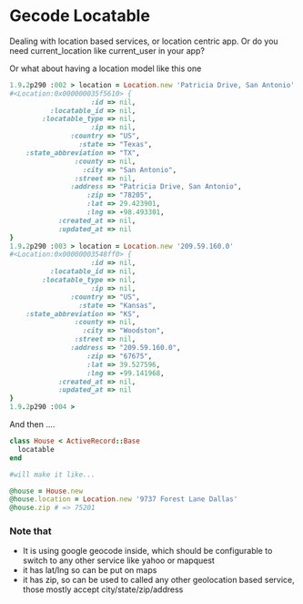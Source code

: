# Gecode Locatable

Dealing with location based services, or location centric app. Or do you need current_location like current_user in your app?

Or what about having a location model like this one

```ruby
1.9.2p290 :002 > location = Location.new 'Patricia Drive, San Antonio'
#<Location:0x000000035f5610> {
                    :id => nil,
          :locatable_id => nil,
        :locatable_type => nil,
                    :ip => nil,
               :country => "US",
                 :state => "Texas",
    :state_abbreviation => "TX",
                :county => nil,
                  :city => "San Antonio",
                :street => nil,
               :address => "Patricia Drive, San Antonio",
                   :zip => "78205",
                   :lat => 29.423901,
                   :lng => -98.493301,
            :created_at => nil,
            :updated_at => nil
}
1.9.2p290 :003 > location = Location.new '209.59.160.0'
#<Location:0x00000003548ff0> {
                    :id => nil,
          :locatable_id => nil,
        :locatable_type => nil,
                    :ip => nil,
               :country => "US",
                 :state => "Kansas",
    :state_abbreviation => "KS",
                :county => nil,
                  :city => "Woodston",
                :street => nil,
               :address => "209.59.160.0",
                   :zip => "67675",
                   :lat => 39.527596,
                   :lng => -99.141968,
            :created_at => nil,
            :updated_at => nil
}
1.9.2p290 :004 >
```

And then ....

```ruby
class House < ActiveRecord::Base
  locatable
end

#will make it like...

@house = House.new
@house.location = Location.new '9737 Forest Lane Dallas'
@house.zip # => 75201
```

### Note that

 * It is using google geocode inside, which should be configurable to switch to any other service like yahoo or mapquest
 * it has lat/lng so can be put on maps
 * it has zip, so can be used to called any other geolocation based service, those mostly accept city/state/zip/address


